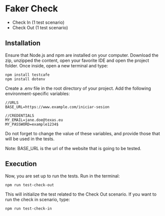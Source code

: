 # Faker Check
- Check In (1 test scenario)
- Check Out (1 test scenario)

## Installation
Ensure that Node.js﻿ and npm﻿ are installed on your computer. Download the zip, unzipped the content, open your favorite IDE and open the project folder. Once inside, open a new terminal and type:
```
npm install testcafe
npm install dotenv
```
Create a .env file in the root directory of your project. Add the following environment-specific variables:

```
//URLS
BASE_URL=https://www.example.com/iniciar-sesion

//CREDENTIALS
MY_EMAIL=jane.doe@texas.eu
MY_PASSWORD=example1234$
```

Do not forget to change the value of these variables, and provide those that will be used in the tests.

Note: BASE_URL is the url of the website that is going to be tested.

## Execution
Now, you are set up to run the tests. Run in the terminal:
```
npm run test-check-out
```
This will initialize the test related to the Check Out scenario. If you want to run the check in scenario, type:
```
npm run test-check-in
```
